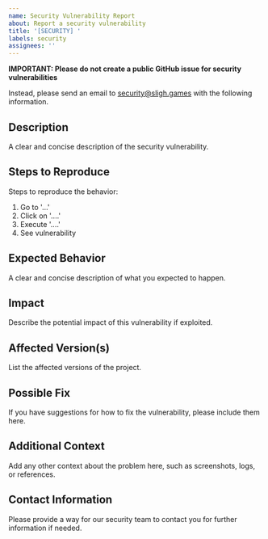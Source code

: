 ```yaml
---
name: Security Vulnerability Report
about: Report a security vulnerability
title: '[SECURITY] '
labels: security
assignees: ''
---
```


**IMPORTANT: Please do not create a public GitHub issue for security vulnerabilities**

Instead, please send an email to security@sligh.games with the following information.

## Description
A clear and concise description of the security vulnerability.

## Steps to Reproduce
Steps to reproduce the behavior:
1. Go to '...'
2. Click on '....'
3. Execute '....'
4. See vulnerability

## Expected Behavior
A clear and concise description of what you expected to happen.

## Impact
Describe the potential impact of this vulnerability if exploited.

## Affected Version(s)
List the affected versions of the project.

## Possible Fix
If you have suggestions for how to fix the vulnerability, please include them here.

## Additional Context
Add any other context about the problem here, such as screenshots, logs, or references.

## Contact Information
Please provide a way for our security team to contact you for further information if needed.
